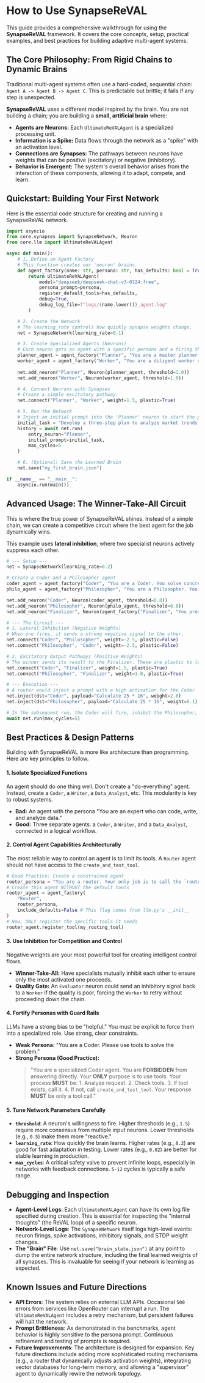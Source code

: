 
# How to Use SynapseReVAL

This guide provides a comprehensive walkthrough for using the **SynapseReVAL** framework. It covers the core concepts, setup, practical examples, and best practices for building adaptive multi-agent systems.

## The Core Philosophy: From Rigid Chains to Dynamic Brains

Traditional multi-agent systems often use a hard-coded, sequential chain: `Agent A -> Agent B -> Agent C`. This is predictable but brittle; it fails if any step is unexpected.

**SynapseReVAL** uses a different model inspired by the brain. You are not building a chain; you are building a **small, artificial brain** where:
-   **Agents are Neurons:** Each `UltimateReVALAgent` is a specialized processing unit.
-   **Information is a Spike:** Data flows through the network as a "spike" with an activation level.
-   **Connections are Synapses:** The pathways between neurons have weights that can be positive (excitatory) or negative (inhibitory).
-   **Behavior is Emergent:** The system's overall behavior arises from the interaction of these components, allowing it to adapt, compete, and learn.

## Quickstart: Building Your First Network

Here is the essential code structure for creating and running a SynapseReVAL network.

```python
import asyncio
from core.synapses import SynapseNetwork, Neuron
from core.llm import UltimateReVALAgent

async def main():
    # 1. Define an Agent Factory
    # This function creates our 'neuron' brains.
    def agent_factory(name: str, persona: str, has_defaults: bool = True):
        return UltimateReVALAgent(
            model="deepseek/deepseek-chat-v3-0324:free",
            persona_prompt=persona,
            register_default_tools=has_defaults,
            debug=True,
            debug_log_file=f"logs/{name.lower()}_agent.log"
        )

    # 2. Create the Network
    # The learning_rate controls how quickly synapse weights change.
    net = SynapseNetwork(learning_rate=0.1)

    # 3. Create Specialized Agents (Neurons)
    # Each neuron gets an agent with a specific persona and a firing threshold.
    planner_agent = agent_factory("Planner", "You are a master planner.")
    worker_agent = agent_factory("Worker", "You are a diligent worker who executes plans.")
    
    net.add_neuron("Planner", Neuron(planner_agent, threshold=1.0))
    net.add_neuron("Worker", Neuron(worker_agent, threshold=1.0))

    # 4. Connect Neurons with Synapses
    # Create a simple excitatory pathway.
    net.connect("Planner", "Worker", weight=1.5, plastic=True)

    # 5. Run the Network
    # Inject an initial prompt into the 'Planner' neuron to start the process.
    initial_task = "Develop a three-step plan to analyze market trends."
    history = await net.run(
        entry_neuron="Planner",
        initial_prompt=initial_task,
        max_cycles=5
    )

    # 6. (Optional) Save the Learned Brain
    net.save("my_first_brain.json")

if __name__ == "__main__":
    asyncio.run(main())
```

## Advanced Usage: The Winner-Take-All Circuit

This is where the true power of SynapseReVAL shines. Instead of a simple chain, we can create a competitive circuit where the best agent for the job dynamically wins.

This example uses **lateral inhibition**, where two specialist neurons actively suppress each other.

```python
# --- Setup ---
net = SynapseNetwork(learning_rate=0.2)

# Create a Coder and a Philosopher agent
coder_agent = agent_factory("Coder", "You are a Coder. You solve concrete problems.")
philo_agent = agent_factory("Philosopher", "You are a Philosopher. You ponder abstract ideas.")

net.add_neuron("Coder", Neuron(coder_agent, threshold=0.8))
net.add_neuron("Philosopher", Neuron(philo_agent, threshold=0.8))
net.add_neuron("Finalizer", Neuron(agent_factory("Finalizer", "You present the final answer."), threshold=1.0))

# --- The Circuit ---
# 1. Lateral Inhibition (Negative Weights)
# When one fires, it sends a strong negative signal to the other.
net.connect("Coder", "Philosopher", weight=-2.5, plastic=False)
net.connect("Philosopher", "Coder", weight=-2.5, plastic=False)

# 2. Excitatory Output Pathways (Positive Weights)
# The winner sends its result to the Finalizer. These are plastic to learn.
net.connect("Coder", "Finalizer", weight=1.5, plastic=True)
net.connect("Philosopher", "Finalizer", weight=1.0, plastic=True)

# --- Execution ---
# A router would inject a prompt with a high activation for the Coder
net.inject(dst="Coder", payload="Calculate 25 * 16", weight=2.0)
net.inject(dst="Philosopher", payload="Calculate 25 * 16", weight=0.1) # Low relevance

# In the subsequent run, the Coder will fire, inhibit the Philosopher, and solve the problem.
await net.run(max_cycles=5)
```

## Best Practices & Design Patterns

Building with SynapseReVAL is more like architecture than programming. Here are key principles to follow.

#### 1. **Isolate Specialized Functions**
An agent should do one thing well. Don't create a "do-everything" agent. Instead, create a `Coder`, a `Writer`, a `Data_Analyst`, etc. This modularity is key to robust systems.

-   **Bad:** An agent with the persona "You are an expert who can code, write, and analyze data."
-   **Good:** Three separate agents: a `Coder`, a `Writer`, and a `Data_Analyst`, connected in a logical workflow.

#### 2. **Control Agent Capabilities Architecturally**
The most reliable way to control an agent is to limit its tools. A `Router` agent should not have access to the `create_and_test_tool`.

```python
# Good Practice: Create a constrained agent
router_persona = "You are a router. Your only job is to call the `route_task` tool."
# Create this agent WITHOUT the default tools
router_agent = agent_factory(
    "Router", 
    router_persona, 
    include_defaults=False # This flag comes from llm.py's __init__
)
# Now, ONLY register the specific tools it needs
router_agent.register_tool(my_routing_tool)
```

#### 3. **Use Inhibition for Competition and Control**
Negative weights are your most powerful tool for creating intelligent control flows.
-   **Winner-Take-All:** Have specialists mutually inhibit each other to ensure only the most activated one proceeds.
-   **Quality Gate:** An `Evaluator` neuron could send an inhibitory signal back to a `Worker` if the quality is poor, forcing the `Worker` to retry without proceeding down the chain.

#### 4. **Fortify Personas with Guard Rails**
LLMs have a strong bias to be "helpful." You must be explicit to force them into a specialized role. Use strong, clear constraints.

-   **Weak Persona:** "You are a Coder. Please use tools to solve the problem."
-   **Strong Persona (Good Practice):**
    > "You are a specialized Coder agent. You are **FORBIDDEN** from answering directly. Your **ONLY** purpose is to use tools. Your process **MUST** be: 1. Analyze request. 2. Check tools. 3. If tool exists, call it. 4. If not, call `create_and_test_tool`. Your response **MUST** be only a tool call."

#### 5. **Tune Network Parameters Carefully**
-   **`threshold`**: A neuron's willingness to fire. Higher thresholds (e.g., `1.5`) require more consensus from multiple input neurons. Lower thresholds (e.g., `0.5`) make them more "reactive."
-   **`learning_rate`**: How quickly the brain learns. Higher rates (e.g., `0.2`) are good for fast adaptation in testing. Lower rates (e.g., `0.02`) are better for stable learning in production.
-   **`max_cycles`**: A critical safety valve to prevent infinite loops, especially in networks with feedback connections. `5-12` cycles is typically a safe range.

## Debugging and Inspection

-   **Agent-Level Logs**: Each `UltimateReVALAgent` can have its own log file specified during creation. This is essential for inspecting the "internal thoughts" (the ReVAL loop) of a specific neuron.
-   **Network-Level Logs**: The `SynapseNetwork` itself logs high-level events: neuron firings, spike activations, inhibitory signals, and STDP weight changes.
-   **The "Brain" File**: Use `net.save("brain_state.json")` at any point to dump the entire network structure, including the final learned weights of all synapses. This is invaluable for seeing if your network is learning as expected.

## Known Issues and Future Directions

-   **API Errors**: The system relies on external LLM APIs. Occasional `500` errors from services like OpenRouter can interrupt a run. The `UltimateReVALAgent` includes a retry mechanism, but persistent failures will halt the network.
-   **Prompt Brittleness**: As demonstrated in the benchmarks, agent behavior is highly sensitive to the persona prompt. Continuous refinement and testing of prompts is required.
-   **Future Improvements**: The architecture is designed for expansion. Key future directions include adding more sophisticated routing mechanisms (e.g., a router that dynamically adjusts activation weights), integrating vector databases for long-term memory, and allowing a "supervisor" agent to dynamically rewire the network topology.